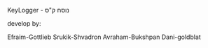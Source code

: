 KeyLogger - נוסח ק"ס



develop by:

Efraim-Gottlieb
Srukik-Shvadron
Avraham-Bukshpan
Dani-goldblat
